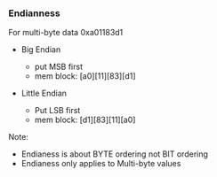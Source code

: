 ### Endianness
For multi-byte data 0xa01183d1
- Big Endian
  - put MSB first
  - mem block: [a0][11][83][d1]
  
- Little Endian
  - Put LSB first
  - mem block: [d1][83][11][a0]

Note:
- Endianess is about BYTE ordering not BIT ordering
- Endianess only applies to Multi-byte values
